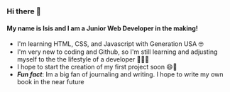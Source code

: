 ### Hi there 👋

#### My name is Isis and I am a Junior Web Developer in the making!
- I'm learning HTML, CSS, and Javascript with Generation USA 🤓
- I'm very new to coding and Github, so I'm still learning and adjusting myself to the the lifestyle of a developer 👩🏾‍💻
- I hope to start the creation of my first project soon 😄💖
- ***Fun fact***: Im a big fan of journaling and writing. I hope to write my own book in the near future
